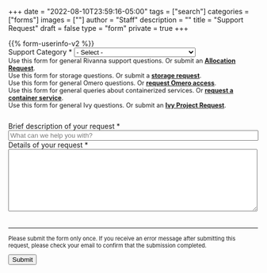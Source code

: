+++
date = "2022-08-10T23:59:16-05:00"
tags = ["search"]
categories = ["forms"]
images = [""]
author = "Staff"
description = ""
title = "Support Request"
draft = false
type = "form"
private = true
+++

<form action="https://api.uvarc.io/rest/general-support-request/" method="post" id="request-form" accept-charset="UTF-8">
<div class="alert" id="response_message" role="alert" style="padding-bottom:0px;">
  <p id="form_post_response"></p>
</div>
<div>
{{% form-userinfo-v2 %}}
  <div class="form-item form-group form-item form-type-select form-group" style="margin-bottom:1.6rem;">
    <label class="control-label" for="category">Support Category <span class="form-required" title="This field is required.">*</span></label>
    <select required="required" class="dropdown form-control form-select required" title="Please select a general category for your support request. " data-toggle="tooltip" id="categories" name="categories">
      <option value="" selected="selected">- Select -</option>
      <option id="general" value="General">General research computing question</option>
      <option id="rivanna" value="Rivanna">Rivanna HPC</option>
      <option id="ivy" value="Ivy">Ivy Secure Computing</option>
      <option id="storage" value="Storage">Storage</option>
      <option id="omero" value="Omero">Omero Image Analysis</option>
      <option id="container" value="Container">Container Service</option>
      <option id="consultation" value="Consultation">Consultation request</option>
      <option value="">-----</option>
      <option id="chase" value="Chase">CHASE Accounts/Data</option>
      <option id="sentinel" value="Sentinel">Sentinel System/Software</option>
      <option id="other" value="Other">Other</option>
    </select>
    <div id="rivanna-help" style="font-size:90%;" class="form-text text-muted">Use this form for general Rivanna support questions. Or submit an <a href="/userinfo/rivanna/allocations/#allocation-types" style="font-weight:bold;">Allocation Request</a>.</div>
    <div id="storage-help" style="font-size:90%;" class="form-text text-muted">Use this form for storage questions. Or submit a <a href="/form/storage/" style="font-weight:bold;">storage request</a>.</div>
    <div id="omero-help" style="font-size:90%;" class="form-text text-muted">Use this form for general Omero questions. Or <a href="/form/omero/" style="font-weight:bold;">request Omero access</a>.</div>
    <div id="container-help" style="font-size:90%;" class="form-text text-muted">Use this form for general queries about containerized services. Or <a href="/form/container/" style="font-weight:bold;">request a container service</a>.</div>
    <div id="ivy-help" style="font-size:90%;" class="form-text text-muted">Use this form for general Ivy questions. Or submit an <a href="https://services.rc.virginia.edu/ivyvm" style="font-weight:bold;">Ivy Project Request</a>.</div>
  </div>
  <div class="form-item form-type-textfield form-group">
    <label class="control-label" for="request_title">Brief description of your request <span class="form-required" title="This field is required.">*</span></label>
    <input required="required" class="form-control form-text required" type="text" id="request_title" name="request_title" value="" size="60" maxlength="100" placeholder="What can we help you with?" />
  </div>
  <div class="form-item form-group form-item form-type-textarea form-group">
    <label class="control-label" for="description">Details of your request <span class="form-required" title="This field is required.">*</span> </label>
    <div class="form-textarea-wrapper resizable">
      <textarea required="required" class="form-control form-textarea required" id="description" name="description" cols="60" rows="8" maxlength="5000"></textarea>
      <div id="textarea_feedback" style="font-family:monospace;color:green;font-size:85%;margin-top:0.5rem;float:right;"></div>
    </div>
  <br clear=all />
  </div>
  <div class="form-actions" id="submit-div" style="margin-top:1rem;">
    <hr size="1" style="" />
    <p style="font-size:80%;">Please submit the form only once. If you receive an error message after submitting this request, please check your email to confirm that the submission completed.</p>
    <button class="button-primary btn btn-primary form-submit" id="submit" type="submit" name="op" value="Submit">Submit</button>
  </div>
</div>
</form>

<script type="text/javascript" src="/js/support-request.js"></script>

<script>
function getParams() {
  var vars = {};
  var parts = window.location.href.replace(/[?&]+([^=&]+)=([^&]*)/gi, function(m,key,value) {
    vars[key] = value;
  });
  return vars;
};
// category
let category = decodeURI(getParams()["category"]);
if(category != undefined && category != "undefined") {
  var set_category = document.getElementById("categories").value = category;
};
// request_title
let request_title = decodeURI(getParams()["request_title"]);
if(request_title != undefined && request_title != "undefined") {
  var set_request_title = document.getElementById("request_title").value = request_title;
};
// department
let department = decodeURI(getParams()["department"]);
if(department != undefined && department != "undefined") {
  var set_department = document.getElementById("department").value = department;
};
// description
let description = decodeURI(getParams()["description"]);
if(description != undefined && description != "undefined") {
  var set_description = document.getElementById("description").value = description;
};
</script>
<script type="text/javascript" src="/js/user-session-v2.js"></script>
<script type="text/javascript" src="/js/response-message.js"></script>
